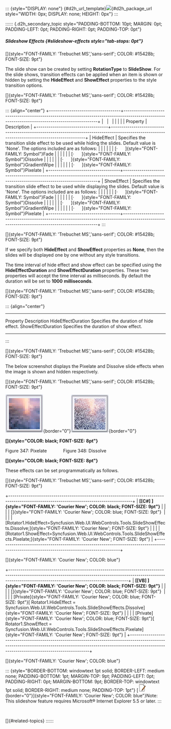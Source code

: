 ::: {style="DISPLAY: none"}
[](ms-xhelp:///?Id=d2h_url_template){#d2h_url_template}![](!package_url!){#d2h_package_url style="WIDTH: 0px; DISPLAY: none; HEIGHT: 0px"}
:::

:::::: {.d2h_secondary_topic style="PADDING-BOTTOM: 10pt; MARGIN: 0pt; PADDING-LEFT: 0pt; PADDING-RIGHT: 0pt; PADDING-TOP: 0pt"}
##### Slideshow Effects {#slideshow-effects style="tab-stops: 0pt"}

[]{style="FONT-FAMILY: 'Trebuchet MS','sans-serif'; COLOR: #15428b; FONT-SIZE: 9pt"} 

The slide show can be created by setting **RotationType** to **SlideShow**. For the slide shows, transition effects can be applied when an item is shown or hidden by setting the **HideEffect** and **ShowEffect** properties to the style transition options.

[]{style="FONT-FAMILY: 'Trebuchet MS','sans-serif'; COLOR: #15428b; FONT-SIZE: 9pt"} 

::: {align="center"}
+-----------------------------------+-----------------------------------------------------------------------------------------------------------------------------------------------+
|                                   |                                                                                                                                               |
|                                   |                                                                                                                                               |
| Property                          | Description                                                                                                                                   |
+-----------------------------------+-----------------------------------------------------------------------------------------------------------------------------------------------+
| HideEffect                        | Specifies the transition slide effect to be used while hiding the slides. Default value is \'None\'. The options included are as follows:     |
|                                   |                                                                                                                                               |
|                                   | [·      ]{style="FONT-FAMILY: Symbol"}Fade                                                                                                    |
|                                   |                                                                                                                                               |
|                                   | [·      ]{style="FONT-FAMILY: Symbol"}Dissolve                                                                                                |
|                                   |                                                                                                                                               |
|                                   | [·      ]{style="FONT-FAMILY: Symbol"}GradientWipe                                                                                            |
|                                   |                                                                                                                                               |
|                                   | [·      ]{style="FONT-FAMILY: Symbol"}Pixelate                                                                                                |
+-----------------------------------+-----------------------------------------------------------------------------------------------------------------------------------------------+
| ShowEffect                        | Specifies the transition slide effect to be used while displaying the slides. Default value is \'None\'. The options included are as follows: |
|                                   |                                                                                                                                               |
|                                   | [·      ]{style="FONT-FAMILY: Symbol"}Fade                                                                                                    |
|                                   |                                                                                                                                               |
|                                   | [·      ]{style="FONT-FAMILY: Symbol"}Dissolve                                                                                                |
|                                   |                                                                                                                                               |
|                                   | [·      ]{style="FONT-FAMILY: Symbol"}GradientWipe                                                                                            |
|                                   |                                                                                                                                               |
|                                   | [·      ]{style="FONT-FAMILY: Symbol"}Pixelate                                                                                                |
+-----------------------------------+-----------------------------------------------------------------------------------------------------------------------------------------------+
:::

[]{style="FONT-FAMILY: 'Trebuchet MS','sans-serif'; COLOR: #15428b; FONT-SIZE: 9pt"} 

If we specify both **HideEffect** and **ShowEffect** properties as **None**, then the slides will be displayed one by one without any style transitions.

The time interval of hide effect and show effect can be specified using the **HideEffectDuration** and **ShowEffectDuration** properties. These two properties will accept the time interval as milliseconds. By default the duration will be set to **1000** **milliseconds**.

[]{style="FONT-FAMILY: 'Trebuchet MS','sans-serif'; COLOR: #15428b; FONT-SIZE: 9pt"} 

::: {align="center"}
  -------------------- ----------------------------------------
  Property             Description
  HideEffectDuration   Specifies the duration of hide effect.
  ShowEffectDuration   Specifies the duration of show effect.
  -------------------- ----------------------------------------
:::

[]{style="FONT-FAMILY: 'Trebuchet MS','sans-serif'; COLOR: #15428b; FONT-SIZE: 9pt"} 

The below screenshot displays the Pixelate and Dissolve slide effects when the image is shown and hidden respectively.

[]{style="FONT-FAMILY: 'Trebuchet MS','sans-serif'; COLOR: #15428b; FONT-SIZE: 9pt"} 

![](ImagesExt/image72_472.png){border="0"}![](ImagesExt/image72_473.jpg){border="0"}

**[]{style="COLOR: black; FONT-SIZE: 8pt"}** 

Figure 347: Pixelate             Figure 348: Dissolve

**[]{style="COLOR: black; FONT-SIZE: 8pt"}** 

These effects can be set programmatically as follows.

[]{style="FONT-FAMILY: 'Trebuchet MS','sans-serif'; COLOR: #15428b; FONT-SIZE: 9pt"} 

+------------------------------------------------------------------------------------------------------------------------------------------+
| **[\[C#\] ]{style="FONT-FAMILY: 'Courier New'; COLOR: black; FONT-SIZE: 9pt"}**                                                          |
|                                                                                                                                          |
| []{style="FONT-FAMILY: 'Courier New'; COLOR: blue; FONT-SIZE: 9pt"}                                                                      |
|                                                                                                                                          |
| [Rotator1.HideEffect=Syncfusion.Web.UI.WebControls.Tools.SlideShowEffects.Dissolve;]{style="FONT-FAMILY: 'Courier New'; FONT-SIZE: 9pt"} |
|                                                                                                                                          |
| [Rotator1.ShowEffect=Syncfusion.Web.UI.WebControls.Tools.SlideShowEffects.Pixelate;]{style="FONT-FAMILY: 'Courier New'; FONT-SIZE: 9pt"} |
+------------------------------------------------------------------------------------------------------------------------------------------+

[]{style="FONT-FAMILY: 'Courier New'; COLOR: blue"} 

+----------------------------------------------------------------------------------------------------------------------------------------------------------------------------------------------------------------------+
| **[\[VB\] ]{style="FONT-FAMILY: 'Courier New'; COLOR: black; FONT-SIZE: 9pt"}**                                                                                                                                      |
|                                                                                                                                                                                                                      |
| []{style="FONT-FAMILY: 'Courier New'; COLOR: blue; FONT-SIZE: 9pt"}                                                                                                                                                  |
|                                                                                                                                                                                                                      |
| [Private]{style="FONT-FAMILY: 'Courier New'; COLOR: blue; FONT-SIZE: 9pt"}[ Rotator1.HideEffect = Syncfusion.Web.UI.WebControls.Tools.SlideShowEffects.Dissolve]{style="FONT-FAMILY: 'Courier New'; FONT-SIZE: 9pt"} |
|                                                                                                                                                                                                                      |
| [Private]{style="FONT-FAMILY: 'Courier New'; COLOR: blue; FONT-SIZE: 9pt"}[ Rotator1.ShowEffect = Syncfusion.Web.UI.WebControls.Tools.SlideShowEffects.Pixelate]{style="FONT-FAMILY: 'Courier New'; FONT-SIZE: 9pt"} |
+----------------------------------------------------------------------------------------------------------------------------------------------------------------------------------------------------------------------+

[]{style="FONT-FAMILY: 'Courier New'; COLOR: blue"} 

::: {style="BORDER-BOTTOM: windowtext 1pt solid; BORDER-LEFT: medium none; PADDING-BOTTOM: 1pt; MARGIN-TOP: 9pt; PADDING-LEFT: 0pt; PADDING-RIGHT: 0pt; MARGIN-BOTTOM: 9pt; BORDER-TOP: windowtext 1pt solid; BORDER-RIGHT: medium none; PADDING-TOP: 1pt"}
[![](ImagesExt/image72_1.jpg){border="0"}]{style="FONT-FAMILY: 'Courier New'; COLOR: blue"}Note: This slideshow feature requires Microsoft® Internet Explorer 5.5 or later.
:::

 

[]{#related-topics}
::::::
